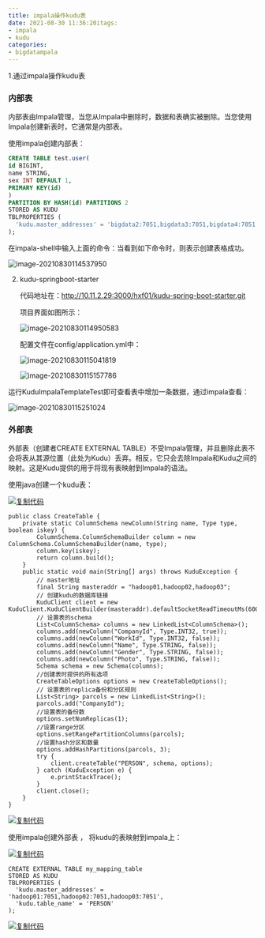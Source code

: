 ```yaml
---
title: impala操作kudu表
date: 2021-08-30 11:36:20itags:
- impala
- kudu
categories: 
- bigdatampala
---
```


1.通过impala操作kudu表

<!--more-->

### 内部表

内部表由Impala管理，当您从Impala中删除时，数据和表确实被删除。当您使用Impala创建新表时，它通常是内部表。

使用impala创建内部表：

```sql
CREATE TABLE test.user(
id BIGINT,
name STRING,
sex INT DEFAULT 1,
PRIMARY KEY(id)
)
PARTITION BY HASH(id) PARTITIONS 2
STORED AS KUDU
TBLPROPERTIES (
  'kudu.master_addresses' = 'bigdata2:7051,bigdata3:7051,bigdata4:7051'
);
```

在impala-shell中输入上面的命令：当看到如下命令时，则表示创建表格成功。

![image-20210830114537950](https://gitee.com/hxf88/imgrepo/raw/master/img/image-20210830114537950.png)

2. kudu-springboot-starter

   代码地址在：http://10.11.2.29:3000/hxf01/kudu-spring-boot-starter.git

   项目界面如图所示：

   ![image-20210830114950583](https://gitee.com/hxf88/imgrepo/raw/master/img/image-20210830114950583.png)

   配置文件在config/application.yml中：

   ![image-20210830115041819](https://gitee.com/hxf88/imgrepo/raw/master/img/image-20210830115041819.png)

   ![image-20210830115157786](https://gitee.com/hxf88/imgrepo/raw/master/img/image-20210830115157786.png)

运行KuduImpalaTemplateTest即可查看表中增加一条数据，通过impala查看：

![image-20210830115251024](https://gitee.com/hxf88/imgrepo/raw/master/img/image-20210830115251024.png)



### 外部表

外部表（创建者CREATE EXTERNAL TABLE）不受Impala管理，并且删除此表不会将表从其源位置（此处为Kudu）丢弃。相反，它只会去除Impala和Kudu之间的映射。这是Kudu提供的用于将现有表映射到Impala的语法。

使用java创建一个kudu表：

[![复制代码](https://gitee.com/hxf88/imgrepo/raw/master/img/copycode.gif)](javascript:void(0);)

```
public class CreateTable {
    private static ColumnSchema newColumn(String name, Type type, boolean iskey) {
        ColumnSchema.ColumnSchemaBuilder column = new ColumnSchema.ColumnSchemaBuilder(name, type);
        column.key(iskey);
        return column.build();
    }
    public static void main(String[] args) throws KuduException {
        // master地址
        final String masteraddr = "hadoop01,hadoop02,hadoop03";
        // 创建kudu的数据库链接
        KuduClient client = new KuduClient.KuduClientBuilder(masteraddr).defaultSocketReadTimeoutMs(6000).build();
        // 设置表的schema
        List<ColumnSchema> columns = new LinkedList<ColumnSchema>();
        columns.add(newColumn("CompanyId", Type.INT32, true));
        columns.add(newColumn("WorkId", Type.INT32, false));
        columns.add(newColumn("Name", Type.STRING, false));
        columns.add(newColumn("Gender", Type.STRING, false));
        columns.add(newColumn("Photo", Type.STRING, false));
        Schema schema = new Schema(columns);
        //创建表时提供的所有选项
        CreateTableOptions options = new CreateTableOptions();
        // 设置表的replica备份和分区规则
        List<String> parcols = new LinkedList<String>();
        parcols.add("CompanyId");
        //设置表的备份数
        options.setNumReplicas(1);
        //设置range分区
        options.setRangePartitionColumns(parcols);
        //设置hash分区和数量
        options.addHashPartitions(parcols, 3);
        try {
            client.createTable("PERSON", schema, options);
        } catch (KuduException e) {
            e.printStackTrace();
        }
        client.close();
    }
}
```

[![复制代码](https://gitee.com/hxf88/imgrepo/raw/master/img/copycode.gif)](javascript:void(0);)

使用impala创建外部表 ， 将kudu的表映射到impala上：

[![复制代码](https://gitee.com/hxf88/imgrepo/raw/master/img/copycode.gif)](javascript:void(0);)

```
CREATE EXTERNAL TABLE my_mapping_table
STORED AS KUDU
TBLPROPERTIES (
  'kudu.master_addresses' = 'hadoop01:7051,hadoop02:7051,hadoop03:7051', 
  'kudu.table_name' = 'PERSON'
);
```

[![复制代码](https://gitee.com/hxf88/imgrepo/raw/master/img/copycode.gif)](javascript:void(0);)

